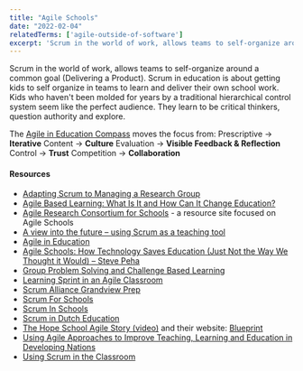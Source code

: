 ```yaml
---
title: "Agile Schools"
date: "2022-02-04"
relatedTerms: ['agile-outside-of-software']
excerpt: 'Scrum in the world of work, allows teams to self-organize around a common goal (Delivering'
---
```


Scrum in the world of work, allows teams to self-organize around a common goal (Delivering a Product). Scrum in education is about getting kids to self organize in teams to learn and deliver their own school work. Kids who haven't been molded for years by a traditional hierarchical control system seem like the perfect audience. They learn to be critical thinkers, question authority and explore.

The [Agile in Education Compass](https://www.agileineducation.org) moves the focus from: Prescriptive → **Iterative** Content → **Culture** Evaluation → **Visible Feedback & Reflection** Control → **Trust** Competition → **Collaboration**

#### Resources

- [Adapting Scrum to Managing a Research Group](https://www.cs.umd.edu/~mwh/papers/score.pdf)
- [Agile Based Learning: What Is It and How Can It Change Education?](https://www.opencolleges.edu.au/informed/features/agile-based-learning-what-is-it-and-how-can-it-change-education/)
- [Agile Research Consortium for Schools](https://www.arc-for-schools.org) - a resource site focused on Agile Schools
- [A view into the future – using Scrum as a teaching tool](https://eduscrum-en.blogspot.ca/2013/03/a-view-into-future-using-scrum-as.html)
- [Agile in Education](https://www.agileineducation.org/)
- [Agile Schools: How Technology Saves Education (Just Not the Way We Thought it Would) – Steve Peha](https://www.infoq.com/articles/agile-schools-education)
- [Group Problem Solving and Challenge Based Learning](https://thedesignofhistory.blogspot.nl/)
- [Learning Sprint in an Agile Classroom](https://agileclassrooms.com/learning-sprint-inforgraphic/)
- [Scrum Alliance Grandview Prep](https://vimeo.com/199089245)
- [Scrum For Schools](https://www.scruminc.com/scrum-future-for-education-2/)
- [Scrum In Schools](https://www.michaelvizdos.com/resources/scrum-in-school)
- [Scrum in Dutch Education](https://eduscrum.nl/)
- [The Hope School Agile Story (video)](https://www.youtube.com/watch?v=WTMxlXbQeQU&feature=youtu.be) and their website: [Blueprint](https://www.blueprinteducation.org/4176-2/)
- [Using Agile Approaches to Improve Teaching, Learning and Education in Developing Nations](https://www.infoq.com/news/2014/11/improve-teaching-learning)
- [Using Scrum in the Classroom](https://threeteacherstalk.com/2019/01/25/using-scrum-in-the-classroom/)

